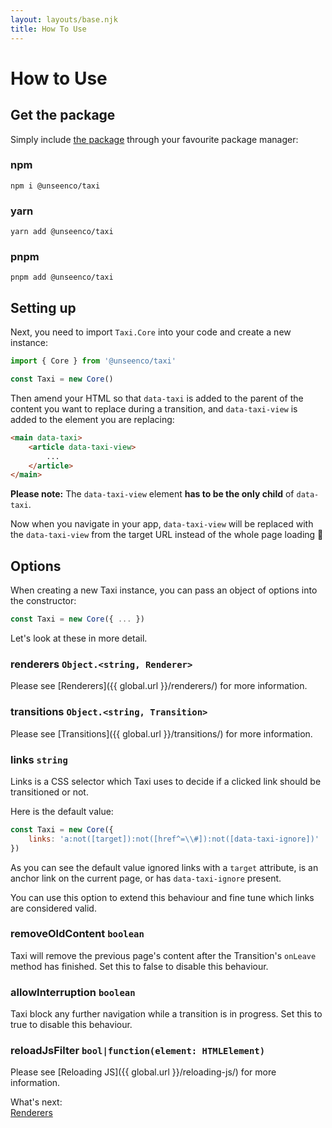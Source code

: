 ```yaml
---
layout: layouts/base.njk
title: How To Use
---
```

# How to Use
## Get the package

Simply include [the package](https://www.npmjs.com/package/@unseenco/taxi) through your favourite package manager:

### npm
```
npm i @unseenco/taxi
```

### yarn
```
yarn add @unseenco/taxi
```

### pnpm
```
pnpm add @unseenco/taxi
```

## Setting up
Next, you need to import `Taxi.Core` into your code and create a new instance:

```js
import { Core } from '@unseenco/taxi'

const Taxi = new Core()
```

Then amend your HTML so that `data-taxi` is added  to the parent of the content you want to replace during a transition, and `data-taxi-view` is added to the element you are replacing:


```html
<main data-taxi>
    <article data-taxi-view>
        ...
    </article>
</main>
```

**Please note:** The `data-taxi-view` element **has to be the only child** of `data-taxi`.


Now when you navigate in your app, `data-taxi-view` will be replaced with the `data-taxi-view` from the target URL instead of the whole page loading 🥳



## Options
When creating a new Taxi instance, you can pass an object of options into the constructor:

```js
const Taxi = new Core({ ... })
```

Let's look at these in more detail.

### renderers `Object.<string, Renderer>`
Please see [Renderers]({{ global.url }}/renderers/) for more information.


### transitions `Object.<string, Transition>`
Please see [Transitions]({{ global.url }}/transitions/) for more information.

### links `string`
Links is a CSS selector which Taxi uses to decide if a clicked link should be transitioned or not.

Here is the default value:
```js
const Taxi = new Core({ 
    links: 'a:not([target]):not([href^=\\#]):not([data-taxi-ignore])'
})
```

As you can see the default value ignored links with a `target` attribute, is an anchor link on the current page, or has `data-taxi-ignore` present.

You can use this option to extend this behaviour and fine tune which links are considered valid.


### removeOldContent `boolean`
Taxi will remove the previous page's content after the Transition's `onLeave` method has finished. Set this to false to disable this behaviour.

### allowInterruption `boolean`
Taxi block any further navigation while a transition is in progress. Set this to true to disable this behaviour.


### reloadJsFilter `bool|function(element: HTMLElement)`
Please see [Reloading JS]({{ global.url }}/reloading-js/) for more information.


<div class="border rounded-sm p-4 mt-16">
    <div class="text-sm mb-2 font-bold">What's next:</div>
    <div>
        <a href="{{ global.url }}/renderers/">Renderers</a>
    </div>
</div>